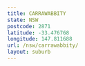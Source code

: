 ```yaml
---
title: CARRAWABBITY
state: NSW
postcode: 2871
latitude: -33.476768
longitude: 147.811688
url: /nsw/carrawabbity/
layout: suburb
---
```

